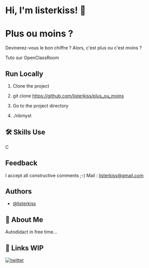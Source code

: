 # Hi, I'm listerkiss! 👋


# Plus ou moins ?

Devinerez-vous le bon chiffre ?
Alors, c'est plus ou c'est moins ?

Tuto sur OpenClassRoom

## Run Locally

1) Clone the project

2) git clone https://github.com/listerkiss/plus_ou_moins

3) Go to the project directory

4) ./nbmyst


## 🛠 Skills Use

C


## Feedback

I accept all constructive comments ;-)
Mail : [listerkiss@gmail.com](mailto:listerkiss@gmail.com)


## Authors

- [@listerkiss](https://www.github.com/listerkiss)


## 🚀 About Me

Autodidact in free time...


## 🔗 Links WIP
[![twitter](https://img.shields.io/badge/twitter-1DA1F2?style=for-the-badge&logo=twitter&logoColor=white)](https://twitter.com/listerkiss)
